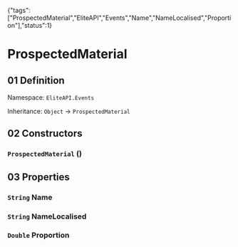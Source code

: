 {"tags":["ProspectedMaterial","EliteAPI","Events","Name","NameLocalised","Proportion"],"status":1}

# ProspectedMaterial

## 01 Definition

Namespace: `EliteAPI.Events`

Inheritance: `Object` → `ProspectedMaterial`

## 02 Constructors

### `ProspectedMaterial` ()

## 03 Properties

### `String` Name

### `String` NameLocalised

### `Double` Proportion

